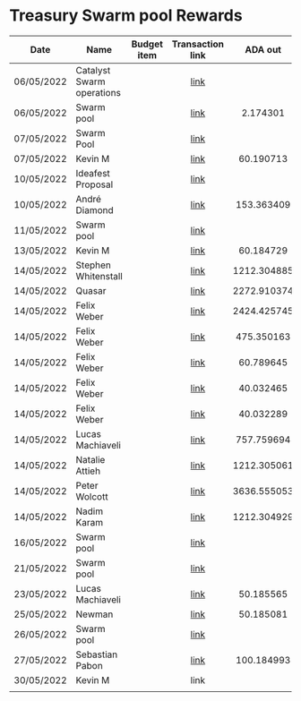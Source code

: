 # Treasury Swarm pool Rewards



<table><thead><tr><th>Date</th><th>Name</th><th data-type="select">Budget item</th><th align="center">Transaction link</th><th align="center">ADA out</th><th align="center">ADA in</th><th>ADA Balance</th><th>Gimbals Out</th><th>Gimbals In</th><th>Gimbals Balance</th></tr></thead><tbody><tr><td>06/05/2022</td><td>Catalyst Swarm operations</td><td></td><td align="center"><a href="https://raw.githubusercontent.com/treasuryguild/Catalyst-Swarm/main/Transactions/Fund7/Treasury-Swarm-pool-Rewards/Other/1651849848855-Catalyst-Swarm-operations.json">link</a></td><td align="center"></td><td align="center">11850.000000</td><td>11850.000000</td><td></td><td></td><td></td></tr><tr><td>06/05/2022</td><td>Swarm pool</td><td></td><td align="center"><a href="https://raw.githubusercontent.com/treasuryguild/Catalyst-Swarm/main/Transactions/Fund7/Treasury-Swarm-pool-Rewards/Other/1651850533113-Swarm-pool.json">link</a></td><td align="center">2.174301</td><td align="center"></td><td>11847.825699</td><td></td><td></td><td></td></tr><tr><td>07/05/2022</td><td>Swarm Pool</td><td></td><td align="center"><a href="https://raw.githubusercontent.com/treasuryguild/Catalyst-Swarm/main/Transactions/Fund7/Treasury-Swarm-pool-Rewards/Incoming/1651988011702-Swarm-Pool.json">link</a></td><td align="center"></td><td align="center">1.344798</td><td>11849.170497</td><td></td><td>50000</td><td>50000.00</td></tr><tr><td>07/05/2022</td><td>Kevin M</td><td></td><td align="center"><a href="https://raw.githubusercontent.com/treasuryguild/Catalyst-Swarm/main/Transactions/Fund7/Treasury-Swarm-pool-Rewards/Bounty/1651952306369-Kevin-M.json">link</a></td><td align="center">60.190713</td><td align="center"></td><td>11788.979784</td><td>250</td><td></td><td>49750.00</td></tr><tr><td>10/05/2022</td><td>Ideafest Proposal</td><td></td><td align="center"><a href="https://raw.githubusercontent.com/treasuryguild/Catalyst-Swarm/main/Transactions/Fund7/Treasury-Swarm-pool-Rewards/Incoming/1652193800314-Update-later.json">link</a></td><td align="center"></td><td align="center">2238.239476</td><td>14027.219260</td><td></td><td></td><td></td></tr><tr><td>10/05/2022</td><td>André Diamond</td><td></td><td align="center"><a href="https://raw.githubusercontent.com/treasuryguild/Catalyst-Swarm/main/Transactions/Fund7/Treasury-Swarm-pool-Rewards/Other/1652194034243-Andr%C3%A9-Diamond.json">link</a></td><td align="center">153.363409</td><td align="center"></td><td>13873.855851</td><td></td><td></td><td></td></tr><tr><td>11/05/2022</td><td>Swarm pool</td><td></td><td align="center"><a href="https://raw.githubusercontent.com/treasuryguild/Catalyst-Swarm/main/Transactions/Fund7/Treasury-Swarm-pool-Rewards/Incoming/1652257818432-Swarm.json">link</a></td><td align="center"></td><td align="center">454.211792</td><td>14328.067643</td><td></td><td></td><td></td></tr><tr><td>13/05/2022</td><td>Kevin M</td><td></td><td align="center"><a href="https://raw.githubusercontent.com/treasuryguild/Catalyst-Swarm/main/Transactions/Fund7/Treasury-Swarm-pool-Rewards/Bounty/1652436193655-Kevin-M.json">link</a></td><td align="center">60.184729</td><td align="center"></td><td>14267.882914</td><td>60</td><td></td><td>49690.00</td></tr><tr><td>14/05/2022</td><td>Stephen Whitenstall</td><td></td><td align="center"><a href="https://raw.githubusercontent.com/treasuryguild/Catalyst-Swarm/main/Transactions/Fund7/Treasury-Swarm-pool-Rewards/Remuneration/1652536081839-Stephen-Whitenstall.json">link</a></td><td align="center">1212.304885</td><td align="center"></td><td>13055.578029</td><td></td><td></td><td></td></tr><tr><td>14/05/2022</td><td>Quasar</td><td></td><td align="center"><a href="https://raw.githubusercontent.com/treasuryguild/Catalyst-Swarm/main/Transactions/Fund7/Treasury-Swarm-pool-Rewards/Remuneration/1652536366085-Quasar.json">link</a></td><td align="center">2272.910374</td><td align="center"></td><td>10782.667655</td><td></td><td></td><td></td></tr><tr><td>14/05/2022</td><td>Felix Weber</td><td></td><td align="center"><a href="https://raw.githubusercontent.com/treasuryguild/Catalyst-Swarm/main/Transactions/Fund7/Treasury-Swarm-pool-Rewards/Remuneration/1652536666067-Felix-Weber.json">link</a></td><td align="center">2424.425745</td><td align="center"></td><td>8358.241910</td><td></td><td></td><td></td></tr><tr><td>14/05/2022</td><td>Felix Weber</td><td></td><td align="center"><a href="https://raw.githubusercontent.com/treasuryguild/Catalyst-Swarm/main/Transactions/Fund7/Treasury-Swarm-pool-Rewards/Comm-Org-Tools/1652537366665-Felix-Weber.json">link</a></td><td align="center">475.350163</td><td align="center"></td><td>7882.891747</td><td></td><td></td><td></td></tr><tr><td>14/05/2022</td><td>Felix Weber</td><td></td><td align="center"><a href="https://raw.githubusercontent.com/treasuryguild/Catalyst-Swarm/main/Transactions/Fund7/Treasury-Swarm-pool-Rewards/Comm-Org-Tools/1652537739289-Felix-Weber.json">link</a></td><td align="center">60.789645</td><td align="center"></td><td>7822.102102</td><td></td><td></td><td></td></tr><tr><td>14/05/2022</td><td>Felix Weber</td><td></td><td align="center"><a href="https://raw.githubusercontent.com/treasuryguild/Catalyst-Swarm/main/Transactions/Fund7/Treasury-Swarm-pool-Rewards/Comm-Org-Tools/1652538015705-Felix-Weber.json">link</a></td><td align="center">40.032465</td><td align="center"></td><td>7782.069637</td><td></td><td></td><td></td></tr><tr><td>14/05/2022</td><td>Felix Weber</td><td></td><td align="center"><a href="https://raw.githubusercontent.com/treasuryguild/Catalyst-Swarm/main/Transactions/Fund7/Treasury-Swarm-pool-Rewards/Comm-Org-Tools/1652538245439-Felix-Weber.json">link</a></td><td align="center">40.032289</td><td align="center"></td><td>7742.037348</td><td></td><td></td><td></td></tr><tr><td>14/05/2022</td><td>Lucas Machiaveli</td><td></td><td align="center"><a href="https://raw.githubusercontent.com/treasuryguild/Catalyst-Swarm/main/Transactions/Fund7/Treasury-Swarm-pool-Rewards/Remuneration/1652538527684-Lucas-Machiaveli.json">link</a></td><td align="center">757.759694</td><td align="center"></td><td>6984.277654</td><td></td><td></td><td></td></tr><tr><td>14/05/2022</td><td>Natalie Attieh</td><td></td><td align="center"><a href="https://raw.githubusercontent.com/treasuryguild/Catalyst-Swarm/main/Transactions/Fund7/Treasury-Swarm-pool-Rewards/Remuneration/1652538761939-Natalie-Attieh.json">link</a></td><td align="center">1212.305061</td><td align="center"></td><td>5771.972593</td><td></td><td></td><td></td></tr><tr><td>14/05/2022</td><td>Peter Wolcott</td><td></td><td align="center"><a href="https://raw.githubusercontent.com/treasuryguild/Catalyst-Swarm/main/Transactions/Fund7/Treasury-Swarm-pool-Rewards/Remuneration/1652538963668-Peter-Wolcott.json">link</a></td><td align="center">3636.555053</td><td align="center"></td><td>2135.417540</td><td></td><td></td><td></td></tr><tr><td>14/05/2022</td><td>Nadim Karam</td><td></td><td align="center"><a href="https://raw.githubusercontent.com/treasuryguild/Catalyst-Swarm/main/Transactions/Fund7/Treasury-Swarm-pool-Rewards/Remuneration/1652539197115-Nadim-Karam.json">link</a></td><td align="center">1212.304929</td><td align="center"></td><td>923.112611</td><td></td><td></td><td></td></tr><tr><td>16/05/2022</td><td>Swarm pool</td><td></td><td align="center"><a href="https://raw.githubusercontent.com/treasuryguild/Catalyst-Swarm/main/Transactions/Fund7/Treasury-Swarm-pool-Rewards/Incoming/1653312597260-Swarm.json">link</a></td><td align="center"></td><td align="center">431.988924</td><td>1355.101535</td><td></td><td></td><td></td></tr><tr><td>21/05/2022</td><td>Swarm pool</td><td></td><td align="center"><a href="https://raw.githubusercontent.com/treasuryguild/Catalyst-Swarm/main/Transactions/Fund7/Treasury-Swarm-pool-Rewards/Incoming/1653312448959-Swarm.json">link</a></td><td align="center"></td><td align="center">450.816295</td><td>1805.917830</td><td></td><td></td><td></td></tr><tr><td>23/05/2022</td><td>Lucas Machiaveli</td><td></td><td align="center"><a href="https://raw.githubusercontent.com/treasuryguild/Catalyst-Swarm/main/Transactions/Fund7/Treasury-Swarm-pool-Rewards/Bounty/1653313933166-Lucas-Machiaveli.json">link</a></td><td align="center">50.185565</td><td align="center"></td><td>1755.732265</td><td>50</td><td></td><td>49640.00</td></tr><tr><td>25/05/2022</td><td>Newman</td><td></td><td align="center"><a href="https://raw.githubusercontent.com/treasuryguild/Catalyst-Swarm/main/Transactions/Fund7/Treasury-Swarm-pool-Rewards/Bounty/1653465036745-Newman.json">link</a></td><td align="center">50.185081</td><td align="center"></td><td>1705.547184</td><td>50</td><td></td><td>49590.00</td></tr><tr><td>26/05/2022</td><td>Swarm pool</td><td></td><td align="center"><a href="https://raw.githubusercontent.com/treasuryguild/Catalyst-Swarm/main/Transactions/Fund7/Treasury-Swarm-pool-Rewards/Incoming/1653562141552-Swarm.json">link</a></td><td align="center"></td><td align="center">304.907843</td><td>2010.455027</td><td></td><td></td><td></td></tr><tr><td>27/05/2022</td><td>Sebastian Pabon</td><td></td><td align="center"><a href="https://raw.githubusercontent.com/treasuryguild/Catalyst-Swarm/main/Transactions/Fund7/Treasury-Swarm-pool-Rewards/Bounty/1653649257886-Sebastian-Pabon.json">link</a></td><td align="center">100.184993</td><td align="center"></td><td>1910.270034</td><td>100</td><td></td><td>49490.00</td></tr><tr><td>30/05/2022</td><td>Kevin M</td><td></td><td align="center">link</td><td align="center"></td><td align="center"></td><td></td><td>50</td><td></td><td>49440.00</td></tr><tr><td></td><td></td><td></td><td align="center"></td><td align="center"></td><td align="center"></td><td></td><td></td><td></td><td></td></tr></tbody></table>
